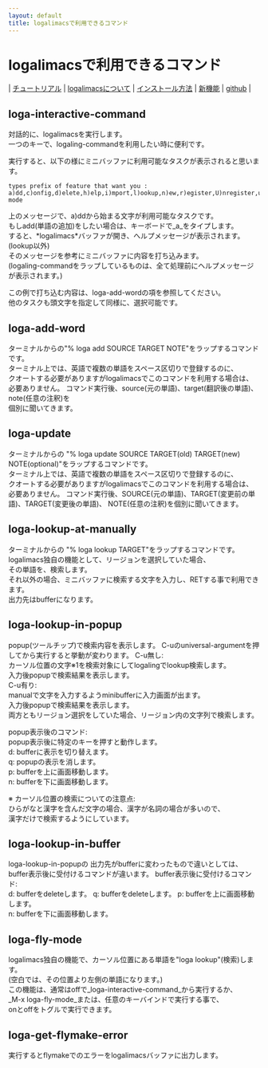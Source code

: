 ```yaml
---
layout: default
title: logalimacsで利用できるコマンド
---
```


# logalimacsで利用できるコマンド

| [チュートリアル](/logalimacs/tutorial.html) | [logalimacsについて](/logalimacs/about.html) | [インストール方法](/logalimacs/install.html) | [新機能](/logalimacs/whatsnew.html) | [github](https://github.com/logaling/logalimacs) |


## loga-interactive-command
対話的に、logalimacsを実行します。  
一つのキーで、logaling-commandを利用したい時に便利です。  


実行すると、以下の様にミニバッファに利用可能なタスクが表示されると思います。  
    
    types prefix of feature that want you :
    a)dd,c)onfig,d)elete,h)elp,i)mport,l)ookup,n)ew,r)egister,U)nregister,u)pdate,v)ersion,f)ly-mode

上のメッセージで、a)ddから始まる文字が利用可能なタスクです。  
もしadd(単語の追加)をしたい場合は、キーボードで_a_をタイプします。  
すると、\*logalimacs\*バッファが開き、へルプメッセージが表示されます。(lookup以外)  
そのメッセージを参考にミニバッファに内容を打ち込みます。  
(logaling-commandをラップしているものは、全て処理前にヘルプメッセージが表示されます。)

この例で打ち込む内容は、loga-add-wordの項を参照してください。  
他のタスクも頭文字を指定して同様に、選択可能です。

## loga-add-word
ターミナルからの"% loga add SOURCE TARGET NOTE"をラップするコマンドです。  
ターミナル上では、英語で複数の単語をスペース区切りで登録するのに、  
クオートする必要がありますがlogalimacsでこのコマンドを利用する場合は、  
必要ありません。
コマンド実行後、source(元の単語)、target(翻訳後の単語)、note(任意の注釈)を  
個別に聞いてきます。  

## loga-update
ターミナルからの "% loga update SOURCE TARGET(old) TARGET(new) NOTE(optional)"をラップするコマンドです。  
ターミナル上では、英語で複数の単語をスペース区切りで登録するのに、  
クオートする必要がありますがlogalimacsでこのコマンドを利用する場合は、  
必要ありません。
コマンド実行後、SOURCE(元の単語)、TARGET(変更前の単語)、TARGET(変更後の単語)、
NOTE(任意の注釈)を個別に聞いてきます。  

## loga-lookup-at-manually
ターミナルからの "% loga lookup TARGET"をラップするコマンドです。  
logalimacs独自の機能として、リージョンを選択していた場合、  
その単語を、検索します。  
それ以外の場合、ミニバッファに検索する文字を入力し、RETする事で利用できます。  
出力先はbufferになります。

## loga-lookup-in-popup
popup(ツールチップ)で検索内容を表示します。
C-uのuniversal-argumentを押してから実行すると挙動が変わります。
C-u無し:  
カーソル位置の文字※1を検索対象にしてlogalingでlookup検索します。  
入力後popupで検索結果を表示します。  
C-u有り:  
manualで文字を入力するようminibufferに入力画面が出ます。  
入力後popupで検索結果を表示します。  
両方ともリージョン選択をしていた場合、リージョン内の文字列で検索します。  

popup表示後のコマンド:  
popup表示後に特定のキーを押すと動作します。  
d: bufferに表示を切り替えます。  
q: popupの表示を消します。  
p: bufferを上に画面移動します。  
n: bufferを下に画面移動します。  

※ カーソル位置の検索についての注意点:  
ひらがなと漢字を含んだ文字の場合、漢字が名詞の場合が多いので、  
漢字だけで検索するようにしています。  

## loga-lookup-in-buffer
loga-lookup-in-popupの
出力先がbufferに変わったもので違いとしては、
buffer表示後に受付けるコマンドが違います。
buffer表示後に受付けるコマンド:  
d: bufferをdeleteします。
q: bufferをdeleteします。
p: bufferを上に画面移動します。  
n: bufferを下に画面移動します。  

## loga-fly-mode
logalimacs独自の機能で、カーソル位置にある単語を"loga lookup"(検索)します。  
(空白では、その位置より左側の単語になります。)  
この機能は、通常はoffで_loga-interactive-command_から実行するか、  
_M-x loga-fly-mode_または、任意のキーバインドで実行する事で、  
onとoffをトグルで実行できます。  

## loga-get-flymake-error
実行するとflymakeでのエラーをlogalimacsバッファに出力します。  
